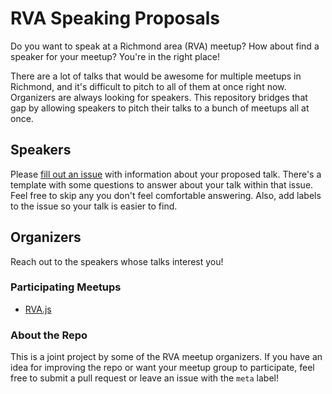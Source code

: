 # **RVA Speaking Proposals**

Do you want to speak at a Richmond area (RVA) meetup? How about find a speaker for your meetup? You're in the right place!

There are a lot of talks that would be awesome for multiple meetups in Richmond, and it's difficult to pitch to all of them at once right now. Organizers are always looking for speakers. This repository bridges that gap by allowing speakers to pitch their talks to a bunch of meetups all at once.

## **Speakers**

Please [fill out an issue](https://github.com/RVATechMeetups/Speakers/issues/new) with information about your proposed talk. There's a template with some questions to answer about your talk within that issue. Feel free to skip any you don't feel comfortable answering. Also, add labels to the issue so your talk is easier to find.

## **Organizers**

Reach out to the speakers whose talks interest you!

### **Participating Meetups**


- [RVA.js](https://www.meetup.com/rva-js/)


### About the Repo

This is a joint project by some of the RVA meetup organizers. If you have an idea for improving the repo or want your meetup group to participate, feel free to submit a pull request or leave an issue with the `meta` label!
